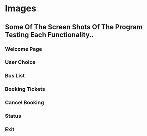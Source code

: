 # Images 

## Some Of The Screen Shots Of The Program Testing Each Functionality..
### Welcome Page
### User Choice
### Bus List
### Booking Tickets
### Cancel Booking
### Status
### Exit
